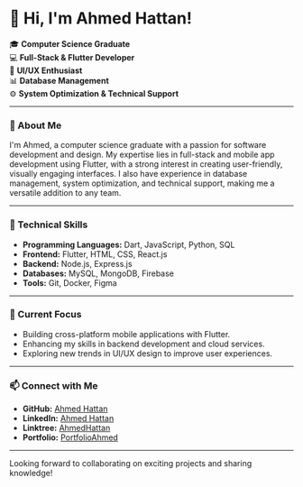 # 👋 Hi, I'm Ahmed Hattan!

🎓 **Computer Science Graduate**  
💻 **Full-Stack & Flutter Developer**  
🎨 **UI/UX Enthusiast**  
📊 **Database Management**  
⚙️ **System Optimization & Technical Support**

---

### 🌟 About Me

I'm Ahmed, a computer science graduate with a passion for software development and design. My expertise lies in full-stack and mobile app development using Flutter, with a strong interest in creating user-friendly, visually engaging interfaces. I also have experience in database management, system optimization, and technical support, making me a versatile addition to any team.

---

### 🔧 Technical Skills

- **Programming Languages:** Dart, JavaScript, Python, SQL
- **Frontend:** Flutter, HTML, CSS, React.js
- **Backend:** Node.js, Express.js
- **Databases:** MySQL, MongoDB, Firebase
- **Tools:** Git, Docker, Figma

---

### 🚀 Current Focus

- Building cross-platform mobile applications with Flutter.
- Enhancing my skills in backend development and cloud services.
- Exploring new trends in UI/UX design to improve user experiences.

---

### 📫 Connect with Me

- **GitHub:** [Ahmed Hattan](https://github.com/Ahmed-Hattan-2285)
- **LinkedIn:** [Ahmed Hattan](https://www.linkedin.com/in/ahmed-hattan-754189316/)
- **Linktree:** [AhmedHattan](https://linktr.ee/AhmedHattan)
- **Portfolio:** [PortfolioAhmed](https://ahmed-hattan-2285.github.io/PortfolioAhmed/)

---

Looking forward to collaborating on exciting projects and sharing knowledge!
